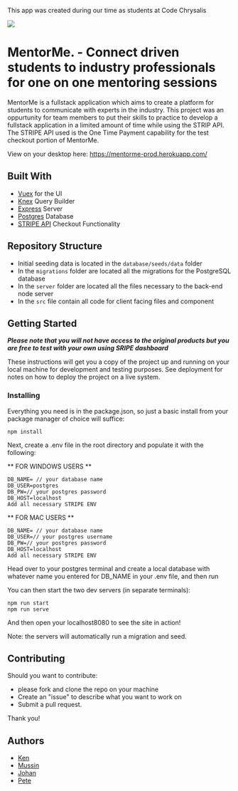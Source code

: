 This app was created during our time as students at Code Chrysalis

<img src="./src/assets/MentorMe.png">

# MentorMe. - Connect driven students to industry professionals for one on one mentoring sessions

MentorMe is a fullstack application which aims to create a platform for students to communicate with experts in the industry. 
This project was an oppurtunity for team members to put their skills to practice to develop a fullstack application in a limited amount of time while using the STRIP API. The STRIPE API used is the One Time Payment capability for the test checkout portion of MentorMe.

View on your desktop here: https://mentorme-prod.herokuapp.com/

## Built With

* [Vuex](https://vuejs.org) for the UI
* [Knex](http://knexjs.org) Query Builder
* [Express](https://www.npmjs.com/package/express) Server
* [Postgres](https://www.postgresql.org) Database
* [STRIPE API](https://stripe.com/docs/api) Checkout Functionality

## Repository Structure
* Initial seeding data is located in the `database/seeds/data` folder
* In the `migrations` folder are located all the migrations for the PostgreSQL database
* In the `server` folder are located all the files necessary to the back-end node server
* In the `src` file contain all code for client facing files and component

## Getting Started

***Please note that you will not have access to the original products but you are free to test with your own using SRIPE dashboard***

These instructions will get you a copy of the project up and running on your local machine for development and testing purposes. 
See deployment for notes on how to deploy the project on a live system.

### Installing

Everything you need is in the package.json, so just a basic install from your package manager of choice will suffice:

```
npm install
```

Next, create a .env file in the root directory and populate it with the following:

** FOR WINDOWS USERS **

```
DB_NAME= // your database name
DB_USER=postgres
DB_PW=// your postgres password
DB_HOST=localhost
Add all necessary STRIPE ENV
```

** FOR MAC USERS **

```
DB_NAME= // your database name
DB_USER=// your postgres username
DB_PW=// your postgres password
DB_HOST=localhost
Add all necessary STRIPE ENV
```

Head over to your postgres terminal and create a local database with whatever name you entered for DB_NAME in your .env file, and then run

You can then start the two dev servers (in separate terminals):

```
npm run start
npm run serve
```

And then open your localhost8080 to see the site in action!

Note: the servers will automatically run a migration and seed.

## Contributing

Should you want to contribute:
* please fork and clone the repo on your machine
* Create an "issue" to describe what you want to work on
* Submit a pull request.

Thank you! 

## Authors

* [Ken](https://github.com/KuroKen91)
* [Mussin](https://github.com/mussinbenarbia)
* [Johan](https://github.com/johanthestrup)
* [Pete](https://github.com/griffitp12)

